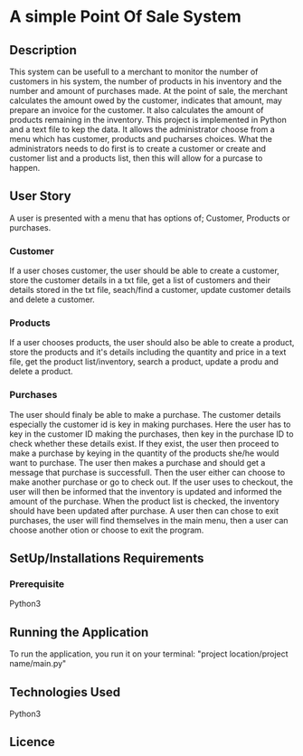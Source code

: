 # A simple Point Of Sale System

## Description

This system can be usefull to a merchant to monitor the number of customers in his system, the number of products in his inventory and the number and amount of 
purchases made. 
At the point of sale, the merchant calculates the amount owed by the customer, indicates that amount, may prepare an invoice for the customer. It also calculates the 
amount of products remaining in the inventory.
This project is implemented in Python and a text file to kep the data. It allows the administrator choose from a menu which has customer, products and pucharses 
choices. What the administrators needs to do first is to create a customer or create  and customer list and a products list, then this will allow for a purcase 
to happen.

## User Story

A user is presented with a menu that has options of; Customer, Products or purchases.

### Customer

If a user choses customer, the user should be able to create a customer, store the customer details in a txt file, get a list of customers and their details stored in 
the txt file, seach/find a customer, update customer details and delete a customer.

### Products

If a user chooses products, the user should also be able to create a product, store the products and it's details including the quantity and price in a text file, get 
the product list/inventory, 
search a product, update a produ and delete a product.

### Purchases

The user should finaly be able to make a purchase. The customer details especially the customer id is key in making purchases. Here the user has to key in the customer 
ID making the purchases, then key in the purchase ID to check whether these details exist. If they exist, the user then proceed to make a purchase by keying in the 
quantity of the products she/he would want to purchase. The user then makes a purchase and should get a message that purchase is successfull. Then the user either can 
choose to make another purchase or go to check out. If the user uses to checkout, the user will then be informed that the inventory is updated and informed the amount
of the purchase. When the product list is checked, the inventory should have been updated after purchase.
A user then can chose to exit purchases, the user will find themselves in the main menu, then a user can choose another otion or choose to exit the program.


## SetUp/Installations Requirements
### Prerequisite

Python3

## Running the Application

To run the application, you run it on your terminal:
"project location/project name/main.py"

## Technologies Used

Python3

## Licence


